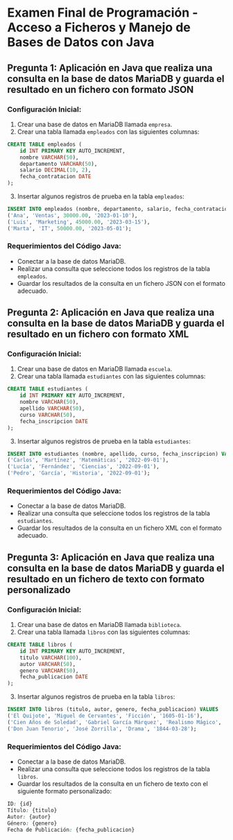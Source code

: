 # Examen Final de Programación - Acceso a Ficheros y Manejo de Bases de Datos con Java

## Pregunta 1: Aplicación en Java que realiza una consulta en la base de datos MariaDB y guarda el resultado en un fichero con formato JSON

### Configuración Inicial:

1. Crear una base de datos en MariaDB llamada `empresa`.
2. Crear una tabla llamada `empleados` con las siguientes columnas:

```sql
CREATE TABLE empleados (
    id INT PRIMARY KEY AUTO_INCREMENT,
    nombre VARCHAR(50),
    departamento VARCHAR(50),
    salario DECIMAL(10, 2),
    fecha_contratacion DATE
);
```

3. Insertar algunos registros de prueba en la tabla `empleados`:

```sql
INSERT INTO empleados (nombre, departamento, salario, fecha_contratacion) VALUES
('Ana', 'Ventas', 30000.00, '2023-01-10'),
('Luis', 'Marketing', 45000.00, '2023-03-15'),
('Marta', 'IT', 50000.00, '2023-05-01');
```

### Requerimientos del Código Java:

- Conectar a la base de datos MariaDB.
- Realizar una consulta que seleccione todos los registros de la tabla `empleados`.
- Guardar los resultados de la consulta en un fichero JSON con el formato adecuado.

## Pregunta 2: Aplicación en Java que realiza una consulta en la base de datos MariaDB y guarda el resultado en un fichero con formato XML

### Configuración Inicial:

1. Crear una base de datos en MariaDB llamada `escuela`.
2. Crear una tabla llamada `estudiantes` con las siguientes columnas:

```sql
CREATE TABLE estudiantes (
    id INT PRIMARY KEY AUTO_INCREMENT,
    nombre VARCHAR(50),
    apellido VARCHAR(50),
    curso VARCHAR(50),
    fecha_inscripcion DATE
);
```

3. Insertar algunos registros de prueba en la tabla `estudiantes`:

```sql
INSERT INTO estudiantes (nombre, apellido, curso, fecha_inscripcion) VALUES
('Carlos', 'Martínez', 'Matemáticas', '2022-09-01'),
('Lucía', 'Fernández', 'Ciencias', '2022-09-01'),
('Pedro', 'García', 'Historia', '2022-09-01');
```

### Requerimientos del Código Java:

- Conectar a la base de datos MariaDB.
- Realizar una consulta que seleccione todos los registros de la tabla `estudiantes`.
- Guardar los resultados de la consulta en un fichero XML con el formato adecuado.

## Pregunta 3: Aplicación en Java que realiza una consulta en la base de datos MariaDB y guarda el resultado en un fichero de texto con formato personalizado

### Configuración Inicial:

1. Crear una base de datos en MariaDB llamada `biblioteca`.
2. Crear una tabla llamada `libros` con las siguientes columnas:

```sql
CREATE TABLE libros (
    id INT PRIMARY KEY AUTO_INCREMENT,
    titulo VARCHAR(100),
    autor VARCHAR(50),
    genero VARCHAR(50),
    fecha_publicacion DATE
);
```

3. Insertar algunos registros de prueba en la tabla `libros`:

```sql
INSERT INTO libros (titulo, autor, genero, fecha_publicacion) VALUES
('El Quijote', 'Miguel de Cervantes', 'Ficción', '1605-01-16'),
('Cien Años de Soledad', 'Gabriel García Márquez', 'Realismo Mágico', '1967-05-30'),
('Don Juan Tenorio', 'José Zorrilla', 'Drama', '1844-03-28');
```

### Requerimientos del Código Java:

- Conectar a la base de datos MariaDB.
- Realizar una consulta que seleccione todos los registros de la tabla `libros`.
- Guardar los resultados de la consulta en un fichero de texto con el siguiente formato personalizado:

```css
ID: {id}
Título: {titulo}
Autor: {autor}
Género: {genero}
Fecha de Publicación: {fecha_publicacion}
```

